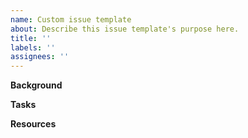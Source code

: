 ```yaml
---
name: Custom issue template
about: Describe this issue template's purpose here.
title: ''
labels: ''
assignees: ''
---
```


**Background**

**Tasks**

**Resources**
